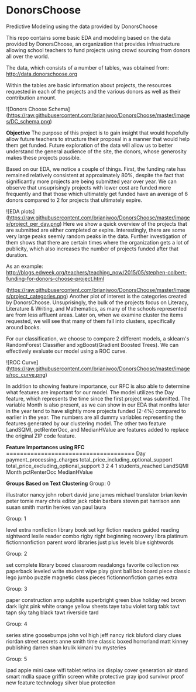 # DonorsChoose
Predictive Modeling using the data provided by DonorsChoose

This repo contains some basic EDA and modeling based on the data provided by DonorsChoose, an organization that provides infrastructure allowing school teachers to fund projects using crowd sourcing from donors all over the world. 

The data, which consists of a number of tables, was obtained from:
http://data.donorschoose.org

Within the tables are basic information about projects, the resources requested in each of the projects and the various donors as well as their contribution amount.

![Donors Choose Schema]
(https://raw.githubusercontent.com/brianjwoo/DonorsChoose/master/images/DC_schema.png)

**Objective**
The purpose of this project is to gain insight that would hopefully allow future teachers to structure their proposal in a manner that would help them get funded. Future exploration of the data will allow us to better understand the general audience of the site, the donors, whose generosity makes these projects possible.

Based on our EDA, we notice a couple of things. First, the funding rate has remained relatively consistent at approximately 80%, despite the fact that significantly more projects are being submitted year over year. We can observe that unsuprisingly projects with lower cost are funded more frequently and that those which ultimately get funded have an average of 6 donors compared to 2 for projects that ultimately expire. 

![EDA plots]
(https://raw.githubusercontent.com/brianjwoo/DonorsChoose/master/images/project_per_day.png)
Here we show a quick overview of the projects that are submitted are either completed or expire. Interestingly, there are some very large peaks seemly random peaks in the data. Further investigation of them shows that there are certain times where the organization gets a lot of publicity, which also increases the number of projects funded after that duration.  

As an example:
http://blogs.edweek.org/teachers/teaching_now/2015/05/stephen-colbert-funding-for-donors-choose-project.html


(https://raw.githubusercontent.com/brianjwoo/DonorsChoose/master/images/project_categories.png)
Another plot of interest is the categories created by DonorsChoose. Unsuprisingly, the bulk of the projects focus on Literacy, Literature & Writing, and Mathematics, as many of the schools represented are from less affluent areas. Later on, when we examine cluster the items requested, we will see that many of them fall into clusters, specifically around books. 


For our classification, we choose to compare 2 different models, a sklearn's RandomForest Classifier and xgBoost(Gradient Boosted Trees). We can effectively evaluate our model using a ROC curve.

![ROC Curve]
(https://raw.githubusercontent.com/brianjwoo/DonorsChoose/master/images/roc_curve.png)

In addition to showing feature importance, our RFC is also able to determine what features are important for our model. The model utilizes the Day feature, which represents the time since the first project was submitted. The variable Month is also present, as we can show in our EDA that months later in the year tend to have slightly more projects funded (2-4%) compared to earlier in the year. The numbers are all dummy variables representing the features generated by our clustering model. The other two feature LandSQMI, pctRenterOcc, and MedianHValue are features added to replace the original ZIP code feature.

 
**Feature Importances using RFC**
**=====================================**
Day
payment_processing_charges
total_price_including_optional_support
total_price_excluding_optional_support
3
2
4
1
students_reached
LandSQMI
Month
pctRenterOcc
MedianHValue



**Groups Based on Text Clustering**
Group: 0

illustrator nancy john robert david jane james michael translator brian kevin peter tomie mary
chris editor jack robin barbara steven pat harrison ann susan smith martin henkes van paul laura 

Group: 1

level extra nonfiction library book set kgr fiction readers guided reading sightword lexile reader combo rigby
right beginning recovery libra platinum fictionnonfiction parent word libraries just plus levels blue sightwords 

Group: 2

set complete library boxed classroom readalongs favorite collection rex paperback leveled write student wipe play
giant ball box board piece classic lego jumbo puzzle magnetic class pieces fictionnonfiction games extra 

Group: 3

paper construction amp sulphite superbright green blue holiday red brown dark light pink white orange yellow
sheets taye tabu violet targ tabk tavt tapn sky tahg black tawt riverside tard 

Group: 4

series stine goosebumps john vol high jeff nancy rick bluford diary clues riordan street secrets anne smith time
classic boxed horrorland matt kinney publishing darren shan krulik kimani tru mysteries 

Group: 5

ipad apple mini case wifi tablet retina ios display cover generation air stand smart mdlla space griffin screen white
protective gray ipod survivor proof new feature technology silver blue protection 

